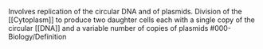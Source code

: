 Involves replication of the circular DNA and of plasmids. Division of the [[Cytoplasm]] to produce two daughter cells each with a single copy of the circular [[DNA]] and a variable number of copies of plasmids
#000-Biology/Definition 